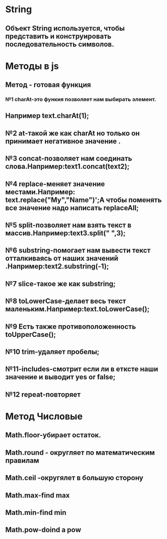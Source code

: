 # String 
## Объект String используется, чтобы представить и конструировать последовательность символов.
# Методы в js
## Метод - готовая функция 
### №1 charAt-это функия позволяет нам выбирать элемент.
## Например text.charAt(1);
## №2 at-такой же как charAt но только он принимает негативное значение .   
## №3 concat-позволяет нам соединать слова.Например:text1.concat(text2);
## №4 replace-меняет значение местами.Например: text.replace("My","Name")';A чтобы поменять все значение надо написать replaceAll;
## №5 split-позволяет нам взять текст в массив.Например:text3.split(" ",3);
## №6 substring-помогает нам вывести текст отталкиваясь от наших значений .Например:text2.substring(-1);
## №7 slice-такое же как substring;
## №8 toLowerCase-делает весь текст маленьким.Например:text.toLowerCase();
## №9 Есть также противоположенность toUpperCase();
## №10 trim-удаляет пробелы;
## №11-includes-смотрит если ли в етксте наши значение и выводит yes or false;
## №12 repeat-повторяет
# Метод Числовые
## Math.floor-убирает остаток.
## Math.round - округляет по математическим правилам
## Math.ceil -округялет в большую сторону
## Math.max-find max
## Math.min-find min
## Math.pow-doind a pow




